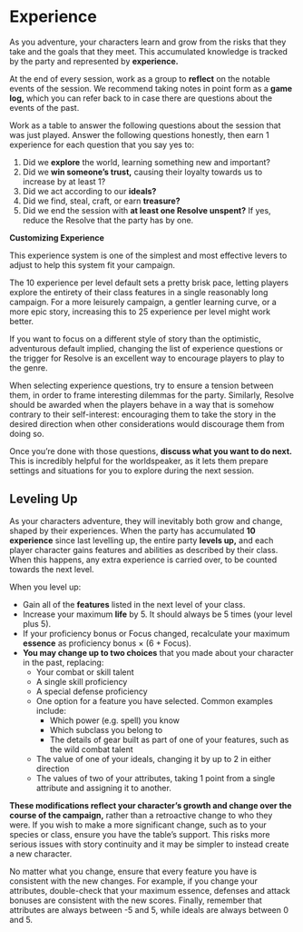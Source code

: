 # Experience

As you adventure, your characters learn and grow from the risks that they take and the goals that they meet. This accumulated knowledge is tracked by the party and represented by **experience.**

At the end of every session, work as a group to **reflect** on the notable events of the session. We recommend taking notes in point form as a **game log,** which you can refer back to in case there are questions about the events of the past.

Work as a table to answer the following questions about the session that was just played. Answer the following questions honestly, then earn 1 experience for each question that you say yes to:
1. Did we **explore** the world, learning something new and important?
1. Did we **win someone’s trust,** causing their loyalty towards us to increase by at least 1?
1. Did we act according to our **ideals?**
1. Did we find, steal, craft, or earn **treasure?**
1. Did we end the session with **at least one Resolve unspent?** If yes, reduce the Resolve that the party has by one.

<div class="infobox">

**Customizing Experience**

This experience system is one of the simplest and most effective levers to adjust to help this system fit your campaign.

The 10 experience per level default sets a pretty brisk pace, letting players explore the entirety of their class features in a single reasonably long campaign. For a more leisurely campaign, a gentler learning curve, or a more epic story, increasing this to 25 experience per level might work better.

If you want to focus on a different style of story than the optimistic, adventurous default implied, changing the list of experience questions or the trigger for Resolve is an excellent way to encourage players to play to the genre.

When selecting experience questions, try to ensure a tension between them, in order to frame interesting dilemmas for the party. Similarly, Resolve should be awarded when the players behave in a way that is somehow contrary to their self-interest: encouraging them to take the story in the desired direction when other considerations would discourage them from doing so.
</div>

Once you’re done with those questions, **discuss what you want to do next.** This is incredibly helpful for the worldspeaker, as it lets them prepare settings and situations for you to explore during the next session.

## Leveling Up
As your characters adventure, they will inevitably both grow and change, shaped by their experiences. When the party has accumulated **10 experience** since last levelling up, the entire party **levels up,** and each player character gains features and abilities as described by their class. When this happens, any extra experience is carried over, to be counted towards the next level.

When you level up:
* Gain all of the **features** listed in the next level of your class.
* Increase your maximum **life** by 5. It should always be 5 times (your level plus 5).
* If your proficiency bonus or Focus changed, recalculate your maximum **essence** as proficiency bonus × (6 + Focus).
* **You may change up to two choices** that you made about your character in the past, replacing:
	* Your combat or skill talent
	* A single skill proficiency
	* A special defense proficiency
	* One option for a feature you have selected. Common examples include:
		* Which power (e.g. spell) you know
		* Which subclass you belong to
		* The details of gear built as part of one of your features, such as the wild combat talent
	* The value of one of your ideals, changing it by up to 2 in either direction
	* The values of two of your attributes, taking 1 point from a single attribute and assigning it to another.

**These modifications reflect your character’s growth and change over the course of the campaign,** rather than a retroactive change to who they were.  If you wish to make a more significant change, such as to your species or class, ensure you have the table’s support. This risks more serious issues with story continuity and it may be simpler to instead create a new character.

No matter what you change, ensure that every feature you have is consistent with the new changes. For example, if you change your attributes, double-check that your maximum essence, defenses and attack bonuses are consistent with the new scores. Finally, remember that attributes are always between -5 and 5, while ideals are always between 0 and 5.
